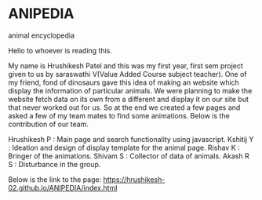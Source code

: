 # ANIPEDIA
animal encyclopedia

Hello to whoever is reading this.

My name is Hrushikesh Patel and this was my first year, first sem project given to us by saraswathi V(Value Added Course subject teacher). One of my friend, fond of dinosaurs gave this idea
of making an website which display the information of particular animals. We were planning to make the website fetch data on its own from a different and display it on our 
site but that never worked out for us. So at the end we created a few pages and asked a few of my team mates to find some animations. Below is the contribution of our team.

Hrushikesh P : Main page and search functionality using javascript.
Kshitij Y    : Ideation and design of display template for the animal page.
Rishav K     : Bringer of the animations.
Shivam S     : Collector of data of animals.
Akash R S    : Disturbance in the group. 
 
Below is the link to the page:
  https://hrushikesh-02.github.io/ANIPEDIA/index.html

